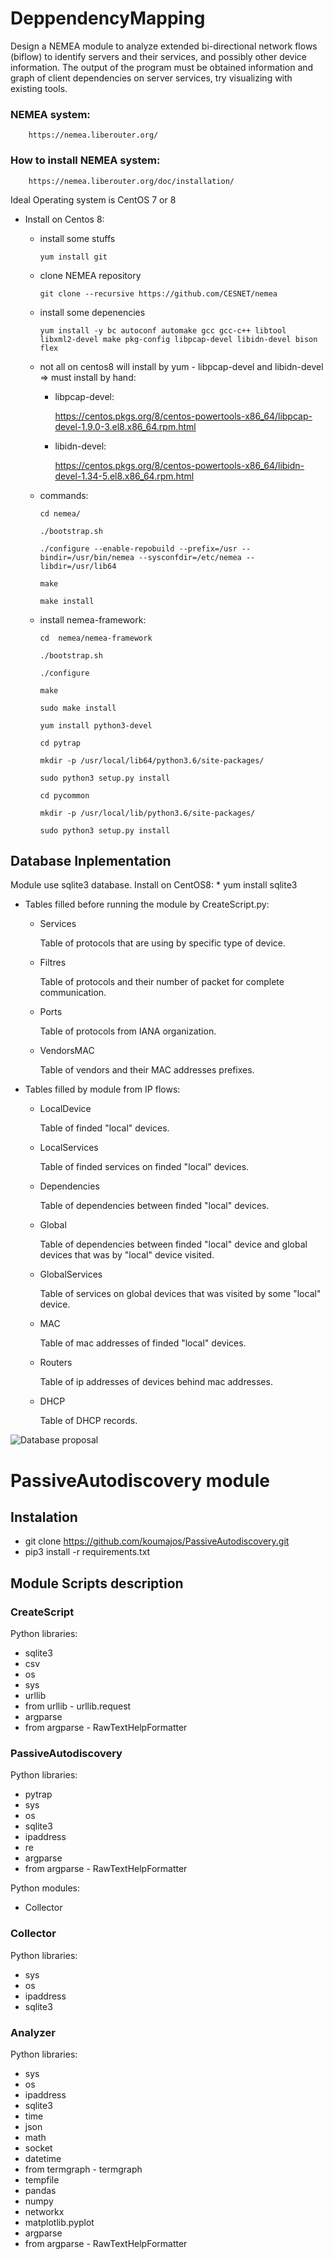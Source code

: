 # DeppendencyMapping
Design a NEMEA module to analyze extended bi-directional network flows (biflow) to identify servers and their services, and possibly other device information. 
The output of the program must be obtained information and graph of client dependencies on server services, try visualizing with existing tools.
### NEMEA system: 
        https://nemea.liberouter.org/
### How to install NEMEA system: 
        https://nemea.liberouter.org/doc/installation/

Ideal Operating system is CentOS 7 or 8
* Install on Centos 8:
  * install some stuffs
  
        yum install git

  * clone NEMEA repository

        git clone --recursive https://github.com/CESNET/nemea

  * install some depenencies

        yum install -y bc autoconf automake gcc gcc-c++ libtool libxml2-devel make pkg-config libpcap-devel libidn-devel bison flex

  * not all on centos8 will install by yum - libpcap-devel and libidn-devel
    => must install by hand:

    * libpcap-devel:

        https://centos.pkgs.org/8/centos-powertools-x86_64/libpcap-devel-1.9.0-3.el8.x86_64.rpm.html

    * libidn-devel:
 
        https://centos.pkgs.org/8/centos-powertools-x86_64/libidn-devel-1.34-5.el8.x86_64.rpm.html

  * commands:
        
        cd nemea/

        ./bootstrap.sh

        ./configure --enable-repobuild --prefix=/usr --bindir=/usr/bin/nemea --sysconfdir=/etc/nemea --libdir=/usr/lib64

        make

        make install

  * install nemea-framework:
        
        cd  nemea/nemea-framework

        ./bootstrap.sh

        ./configure

        make

        sudo make install

        yum install python3-devel

        cd pytrap

        mkdir -p /usr/local/lib64/python3.6/site-packages/

        sudo python3 setup.py install

        cd pycommon

        mkdir -p /usr/local/lib/python3.6/site-packages/

        sudo python3 setup.py install

## Database Inplementation
  
  Module use sqlite3 database. Install on CentOS8:
    * yum install sqlite3
    
 * Tables filled before running the module by CreateScript.py:
   * Services

        Table of protocols that are using by specific type of device. 

   * Filtres

        Table of protocols and their number of packet for complete communication.

   * Ports

        Table of protocols from IANA organization.

   * VendorsMAC

        Table of vendors and their MAC addresses prefixes.
    
 * Tables filled by module from IP flows:
   * LocalDevice

        Table of finded "local" devices.

   * LocalServices

        Table of finded services on finded "local" devices.

   * Dependencies

        Table of dependencies between finded "local" devices.
    
   * Global

        Table of dependencies between finded "local" device and global devices that was by "local" device visited.

   * GlobalServices

        Table of services on global devices that was visited by some "local" device.

   * MAC

        Table of mac addresses of finded "local" devices.
    
   * Routers

        Table of ip addresses of devices behind mac addresses.
    
   * DHCP
        
        Table of DHCP records.

![Database proposal](https://github.com/koumajos/DeppendencyMapping/blob/master/navrh_databaze.png)

# PassiveAutodiscovery module

## Instalation
* git clone https://github.com/koumajos/PassiveAutodiscovery.git
* pip3 install -r requirements.txt

## Module Scripts description

### CreateScript
Python libraries: 
* sqlite3
* csv
* os
* sys
* urllib
* from urllib - urllib.request
* argparse
* from argparse - RawTextHelpFormatter

### PassiveAutodiscovery
Python libraries: 
* pytrap
* sys
* os
* sqlite3
* ipaddress
* re
* argparse
* from argparse - RawTextHelpFormatter

Python modules:
* Collector

### Collector
Python libraries: 
* sys
* os
* ipaddress
* sqlite3

### Analyzer
Python libraries: 
* sys
* os
* ipaddress
* sqlite3
* time
* json
* math
* socket
* datetime
* from termgraph - termgraph
* tempfile
* pandas
* numpy
* networkx
* matplotlib.pyplot
* argparse
* from argparse - RawTextHelpFormatter

